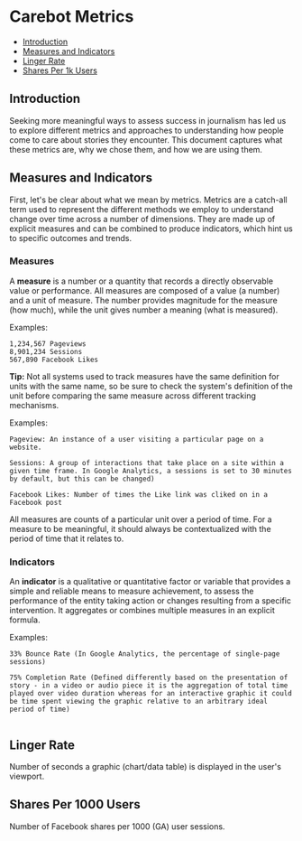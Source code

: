 # Carebot Metrics

* [Introduction](#introduction)
* [Measures and Indicators](#measures-and-indicators)
* [Linger Rate](#linger-rate)
* [Shares Per 1k Users](#shars-per-1k-users)

## Introduction

Seeking more meaningful ways to assess success in journalism has led us to explore different metrics and approaches to understanding how people come to care about stories they encounter. This document captures what these metrics are, why we chose them, and how we are using them.

## Measures and Indicators

First, let's be clear about what we mean by metrics. Metrics are a catch-all term used to represent the different methods we employ to understand change over time across a number of dimensions. They are made up of explicit measures and can be combined to produce indicators, which hint us to specific outcomes and trends.

### Measures
A **measure** is a number or a quantity that records a directly observable value or performance. All measures are composed of a value (a number) and a unit of measure. The number provides magnitude for the measure (how much), while the unit gives number a meaning (what is measured).

Examples:

```
1,234,567 Pageviews
8,901,234 Sessions
567,890 Facebook Likes

```

**Tip:** Not all systems used to track measures have the same definition for units with the same name, so be sure to check the system's definition of the unit before comparing the same measure across different tracking mechanisms.

Examples:

```
Pageview: An instance of a user visiting a particular page on a website.

Sessions: A group of interactions that take place on a site within a given time frame. In Google Analytics, a sessions is set to 30 minutes by default, but this can be changed)

Facebook Likes: Number of times the Like link was cliked on in a Facebook post

```

All measures are counts of a particular unit over a period of time. For a measure to be meaningful, it should always be contextualized with the period of time that it relates to. 


### Indicators
An **indicator** is a qualitative or quantitative factor or variable that provides a simple and reliable means to measure achievement, to assess the performance of the entity taking action or changes resulting from a specific intervention. It aggregates or combines multiple measures in an explicit formula.

Examples:

```
33% Bounce Rate (In Google Analytics, the percentage of single-page sessions)

75% Completion Rate (Defined differently based on the presentation of story - in a video or audio piece it is the aggregation of total time played over video duration whereas for an interactive graphic it could be time spent viewing the graphic relative to an arbitrary ideal period of time)


```

## Linger Rate
Number of seconds a graphic (chart/data table) is displayed in the user's viewport.


## Shares Per 1000 Users
Number of Facebook shares per 1000 (GA) user sessions.
